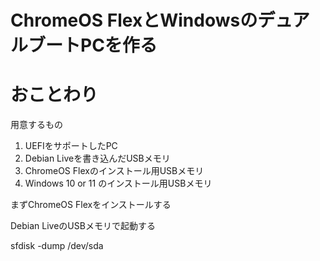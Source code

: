 # ChromeOS FlexとWindowsのデュアルブートPCを作る

# おことわり

用意するもの

1. UEFIをサポートしたPC
1. Debian Liveを書き込んだUSBメモリ
1. ChromeOS Flexのインストール用USBメモリ
1. Windows 10 or 11 のインストール用USBメモリ

まずChromeOS Flexをインストールする

Debian LiveのUSBメモリで起動する

sfdisk -dump /dev/sda
```

```

